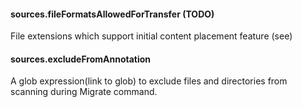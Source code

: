 #### sources.fileFormatsAllowedForTransfer (TODO)

File extensions which support initial content placement feature (see)

#### sources.excludeFromAnnotation

A glob expression(link to glob) to exclude files and directories from scanning during Migrate command.
